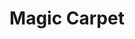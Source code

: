 ---
title: Magic Carpet
developer: Adderit
image: magic-carpet.png
link: https://play.google.com/store/apps/details?id=com.adderit.magiccarpet
ios: https://itunes.apple.com/app/id1191100519
android: https://play.google.com/store/apps/details?id=com.adderit.magiccarpet
amazon: https://www.amazon.com/dp/B01N9MGYX1
---